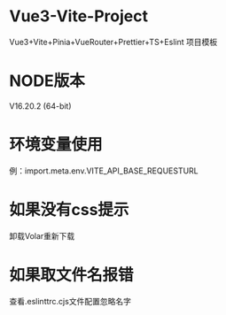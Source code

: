 # Vue3-Vite-Project

Vue3+Vite+Pinia+VueRouter+Prettier+TS+Eslint 项目模板

# NODE版本

V16.20.2 (64-bit)

# 环境变量使用

例：import.meta.env.VITE_API_BASE_REQUESTURL

# 如果没有css提示

卸载Volar重新下载

# 如果取文件名报错

查看.eslinttrc.cjs文件配置忽略名字
